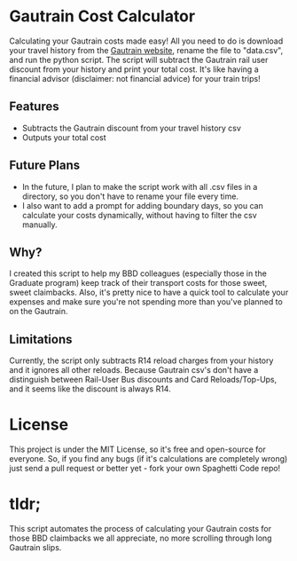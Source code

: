 # Gautrain Cost Calculator

Calculating your Gautrain costs made easy! All you need to do is download your travel history from the [Gautrain website](https://www.gautrain.co.za/account/travelhistory), rename the file to "data.csv", and run the python script. The script will subtract the Gautrain rail user discount from your history and print your total cost. It's like having a financial advisor (disclaimer: not financial advice) for your train trips!

## Features

- Subtracts the Gautrain discount from your travel history csv
- Outputs your total cost

## Future Plans

- In the future, I plan to make the script work with all .csv files in a directory, so you don't have to rename your file every time. 
- I also want to add a prompt for adding boundary days, so you can calculate your costs dynamically, without having to filter the csv manually.

## Why?

I created this script to help my BBD colleagues (especially those in the Graduate program) keep track of their transport costs for those sweet, sweet claimbacks. Also, it's pretty nice to have a quick tool to calculate your expenses and make sure you're not spending more than you've planned to on the Gautrain.

## Limitations

Currently, the script only subtracts R14 reload charges from your history and it ignores all other reloads. Because Gautrain csv's don't have a distinguish between Rail-User Bus discounts and Card Reloads/Top-Ups, and it seems like the discount is always R14.

# License

This project is under the MIT License, so it's free and open-source for everyone. So, if you find any bugs (if it's calculations are completely wrong) just send a pull request or better yet - fork your own Spaghetti Code repo!

# tldr;

This script automates the process of calculating your Gautrain costs for those BBD claimbacks we all appreciate, no more scrolling through long Gautrain slips.
